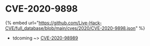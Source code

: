 # CVE-2020-9898
{% embed url="https://github.com/Live-Hack-CVE/full_database/blob/main/cves/2020/CVE-2020-9898.json" %}

* tdcoming ~> [CVE-2020-98989](https://www.alice-snow.ru/2020/database/cve-2020-9898/cve-2020-98989-tdcoming)